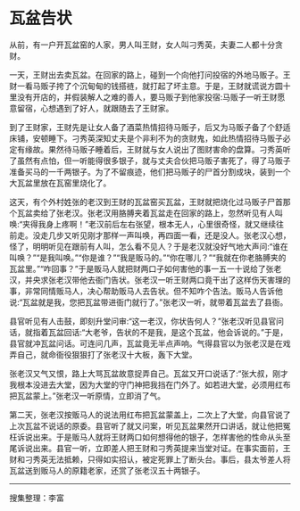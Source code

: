 # 瓦盆告状

从前，有一户开瓦盆窑的人家，男人叫王财，女人叫刁秀英，夫妻二人都十分贪财。

一天，王财出去卖瓦盆。在回家的路上，碰到一个向他打问投宿的外地马贩子。王财一看马贩子挎了个沉甸甸的钱搭裢，就打起了坏主意。于是，王财就谎说方圆十里没有开店的，并假装解人之难的善人，要马贩子到他家投宿:马贩子一听王财愿意留宿，心想遇到了好人，就跟随去了王财家。

到了王财家，王财先是让女人备了酒菜热情招待马贩子，后又为马贩子备了个舒适床铺，安顿睡下。刁秀英深知丈夫是个非利不为的贪财鬼，如此热情招待马贩子必定有缘故。果然待马贩子睡着后，王财就与女人说出了图财害命的盘算。刁秀英听了虽然有点怕，但一听能得很多银子，就与丈夫合伙把马贩子害死了，得了马贩子准备买马的一千两银子。为了不留痕迹，他们把马贩子的尸首分割成块，装到一个大瓦盆里放在瓦窑里烧化了。

这天，有个外村姓张的老汉到王财的瓦盆窑买瓦盆，王财就把烧化过马贩子尸首那个瓦盆卖给了张老汉。张老汉用胳膊夹着瓦盆走在回家的路上，忽然听见有人叫唤:“夹得我身上疼啊！”老汉前后左右张望，根本无人，心里很奇怪，就又继续往前走。没走几步又听见刚才那样一声叫唤，再四面一看，还是没人。张老汉心想，怪了，明明听见在跟前有人叫，怎么看不见人？于是老汉就没好气地大声问:“谁在叫唤？”“是我叫唤。”“你是谁？”“我是贩马的。”“你在哪儿？”“我就在你老胳膊夹的瓦盆里。”“咋回事？”于是贩马人就把财两口子如何害他的事一五一十说给了张老汉，并央求张老汉带他去衙门告状。张老汉一听王财两口竟干出了这样伤天害理的事，非常同情贩马人，决心帮助贩马人去告状。但不知咋个告法。贩马人告诉他说:“瓦盆就是我，您把瓦盆带进衙门就行了。”张老汉一听，就带着瓦盆去了县衙。

县官听见有人击鼓，即刻升堂问审:“这一老汉，你状告何人？”张老汉听见县官问话，就指着瓦盆回话:“大老爷，告状的不是我，是这个瓦盆，他会诉说的。”于是，县官就冲瓦盆问话。可连问几声，瓦盆竟无半点声响。气得县官以为张老汉是在戏弄自己，就命衙役狠狠打了张老汉十大板，轰下大堂。

张老汉又气又恨，路上大骂瓦盆故意捉弄自己。瓦盆又开口说话了:“张大叔，刚才我根本没进去大堂，因为大堂的守门神把我挡在门外了。如若进大堂，必须用红布把瓦盆蒙上。”张老汉一听原情，立即消了气。

第二天，张老汉按贩马人的说法用红布把瓦盆蒙盖上，二次上了大堂，向县官说了上次瓦盆不说话的原委。县官听了就又问案，听见瓦盆果然开口讲话，就让他把冤枉诉说出来。于是贩马人就将王财两口如何想得他的银子，怎样害他的性命从头至尾诉说出来。县官一听，立即差人把王财和刁秀英提来当堂对证。在事实面前，王财和刁秀英无法抵赖，只得如实招认，被定死罪上了断头台。事后，县太爷差人将瓦盆送到贩马人的原籍老家，还赏了张老汉五十两银子。

---

搜集整理：李富
